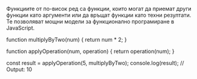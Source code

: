 Функциите от по-висок ред са функции, които могат да приемат други функции като аргументи или да връщат функции като техни резултати. Те позволяват мощни модели за функционално програмиране в JavaScript.

function multiplyByTwo(num) {
  return num * 2;
}

function applyOperation(num, operation) {
  return operation(num);
}

const result = applyOperation(5, multiplyByTwo);
console.log(result); // Output: 10
